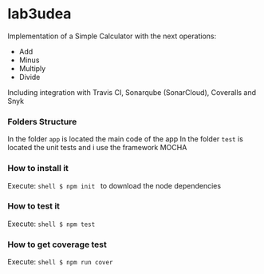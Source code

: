 # lab3udea
Implementation of a Simple Calculator with the next operations:
* Add 
* Minus 
* Multiply 
* Divide 

Including integration with Travis CI, Sonarqube (SonarCloud), Coveralls and Snyk 

### Folders Structure 

In the folder `app` is located the main code of the app 
In the folder `test` is located the unit tests and i use the framework MOCHA

### How to install it 
Execute: 
```shell $ npm init ``` 
to download the node dependencies 

### How to test it 
Execute: 
```shell $ npm test ``` 

### How to get coverage test 
Execute: 
```shell $ npm run cover ``` 